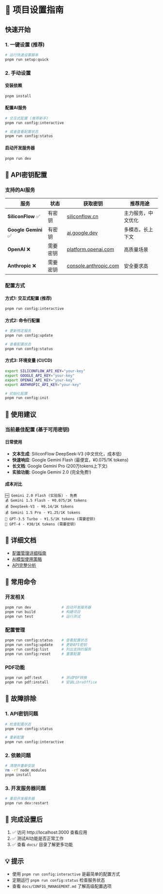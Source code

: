 # 🚀 项目设置指南

## 快速开始

### 1. 一键设置 (推荐)
```bash
# 运行快速设置脚本
pnpm run setup:quick
```

### 2. 手动设置

#### 安装依赖
```bash
pnpm install
```

#### 配置AI服务
```bash
# 交互式配置 (推荐新手)
pnpm run config:interactive

# 或者查看配置状态
pnpm run config:status
```

#### 启动开发服务器
```bash
pnpm run dev
```

## 🔑 API密钥配置

### 支持的AI服务

| 服务 | 状态 | 获取密钥 | 推荐用途 |
|------|------|----------|----------|
| **SiliconFlow** ✅ | 有密钥 | [siliconflow.cn](https://siliconflow.cn) | 主力服务，中文优化 |
| **Google Gemini** ✅ | 有密钥 | [ai.google.dev](https://ai.google.dev) | 多模态，长上下文 |
| **OpenAI** ❌ | 需要密钥 | [platform.openai.com](https://platform.openai.com) | 高质量场景 |
| **Anthropic** ❌ | 需要密钥 | [console.anthropic.com](https://console.anthropic.com) | 安全要求高 |

### 配置方式

#### 方式1: 交互式配置 (推荐)
```bash
pnpm run config:interactive
```

#### 方式2: 命令行配置
```bash
# 更新特定服务
pnpm run config:update

# 查看配置状态
pnpm run config:status
```

#### 方式3: 环境变量 (CI/CD)
```bash
export SILICONFLOW_API_KEY="your-key"
export GOOGLE_API_KEY="your-key"
export OPENAI_API_KEY="your-key"
export ANTHROPIC_API_KEY="your-key"

# 初始化配置
pnpm run config:init
```

## 🎯 使用建议

### 当前最佳配置 (基于可用密钥)

#### 日常使用
- **文本生成**: SiliconFlow DeepSeek-V3 (中文优化，成本低)
- **快速响应**: Google Gemini Flash (最便宜，¥0.075/1K tokens)
- **长文档**: Google Gemini Pro (200万tokens上下文)
- **实验功能**: Google Gemini 2.0 (完全免费!)

#### 成本对比
```
🆓 Gemini 2.0 Flash (实验版) - 免费
💰 Gemini 1.5 Flash - ¥0.075/1K tokens
💰 DeepSeek-V3 - ¥0.14/1K tokens  
💰 Gemini 1.5 Pro - ¥1.25/1K tokens
💸 GPT-3.5 Turbo - ¥1.5/1K tokens (需要密钥)
💸 GPT-4 - ¥30/1K tokens (需要密钥)
```

## 📖 详细文档

- [配置管理详细指南](./CONFIG_MANAGEMENT.md)
- [AI模型使用策略](./AI_MODEL_STRATEGY.md)
- [API完整分析](./API_ANALYSIS.md)

## 🔧 常用命令

### 开发相关
```bash
pnpm run dev              # 启动开发服务器
pnpm run build            # 构建项目
pnpm run test             # 运行测试
```

### 配置管理
```bash
pnpm run config:status    # 查看配置状态
pnpm run config:update    # 更新API密钥
pnpm run config:list      # 列出支持的服务
pnpm run config:reset     # 重置配置
```

### PDF功能
```bash
pnpm run pdf:test         # 测试PDF转换
pnpm run pdf:install      # 安装LibreOffice
```

## 🚨 故障排除

### 1. API密钥问题
```bash
# 检查配置状态
pnpm run config:status

# 重新配置
pnpm run config:interactive
```

### 2. 依赖问题
```bash
# 清理并重新安装
rm -rf node_modules
pnpm install
```

### 3. 开发服务器问题
```bash
# 重启开发服务器
pnpm run dev:restart
```

## 🎉 完成设置后

1. ✅ 访问 http://localhost:3000 查看应用
2. ✅ 测试AI功能是否正常工作
3. ✅ 查看 `docs/` 目录了解更多功能

## 💡 提示

- 使用 `pnpm run config:interactive` 是最简单的配置方式
- 定期运行 `pnpm run config:status` 检查服务状态
- 查看 `docs/CONFIG_MANAGEMENT.md` 了解高级配置选项